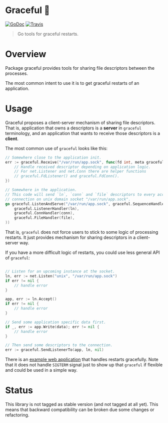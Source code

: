 # Graceful 💎

[![GoDoc][godoc-image]][godoc-url]
[![Travis][travis-image]][travis-url]

> Go tools for graceful restarts.

# Overview

Package graceful provides tools for sharing file descriptors between the
processes.

The most common intent to use it is to get graceful restarts of an application.

# Usage

Graceful proposes a client-server mechanism of sharing file descriptors. 
That is, application that owns a descriptors is a **server** in `graceful`
terminology, and an application that wants to receive those descriptors is a
**client**.

The most common use of `graceful` looks like this:

```go
// Somewhere close to the application init.
err := graceful.Receive("/var/run/app.sock", func(fd int, meta graceful.Meta) {
	// Handle received descriptor depending on application logic.
	// For net.Listener and net.Conn there are helper functions
	// graceful.FdListener() and graceful.FdConn().
})

// Somewhere in the application.
// This code will send `ln`, `conn` and `file` descriptors to every accepted
// connection on unix domain socket "/var/run/app.sock".
go graceful.ListenAndServe("/var/run/app.sock", graceful.SequenceHandler(
	graceful.ListenerHandler(ln),
	graceful.ConnHandler(conn),
	graceful.FileHandler(file),
))
```

That is, `graceful` does not force users to stick to some logic of processing
restarts. It just provides mechanism for sharing descriptors in a client-server
way.

If you have a more difficult logic of restarts, you could use less general API
of `graceful`:

```go

// Listen for an upcoming instance at the socket.
ln, err := net.Listen("unix", "/var/run/app.sock")
if err != nil {
	// handle error
}

app, err := ln.Accept()
if err != nil {
	// handle error
}

// Send some application specific data first.
if _, err := app.Write(data); err != nil {
	// handle error
}

// Then send some descriptors to the connection.
err := graceful.SendListenerTo(app, ln, nil)


```


There is an [example web application](example) that handles restarts
gracefully. Note that it does not handle `SIGTERM` signal just to show up that
`graceful` if flexible and could be used in a simple way. 


# Status

This library is not tagged as stable version (and not tagged at all yet). 
This means that backward compatibility can be broken due some changes or
refactoring.


[sigterm]:      https://www.gnu.org/software/libc/manual/html_node/Termination-Signals.html
[example]:      https://github.com/gobwas/graceful/tree/master/example
[godoc-image]:  https://godoc.org/github.com/gobwas/graceful?status.svg
[godoc-url]:    https://godoc.org/github.com/gobwas/graceful
[travis-image]: https://travis-ci.org/gobwas/graceful.svg?branch=master
[travis-url]:   https://travis-ci.org/gobwas/graceful
